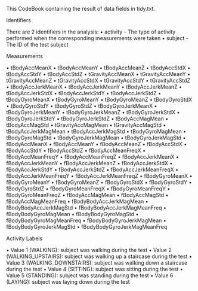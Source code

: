 This CodeBook containing the result of data fields in tidy.txt.

Identifiers

There are 2 identifiers in the analysis:
•	activity - The type of activity performed when the corresponding measurements were taken
•	subject - The ID of the test subject

Measurements

•	tBodyAccMeanX
•	tBodyAccMeanY
•	tBodyAccMeanZ
•	tBodyAccStdX
•	tBodyAccStdY
•	tBodyAccStdZ
•	tGravityAccMeanX
•	tGravityAccMeanY
•	tGravityAccMeanZ
•	tGravityAccStdX
•	tGravityAccStdY
•	tGravityAccStdZ
•	tBodyAccJerkMeanX
•	tBodyAccJerkMeanY
•	tBodyAccJerkMeanZ
•	tBodyAccJerkStdX
•	tBodyAccJerkStdY
•	tBodyAccJerkStdZ
•	tBodyGyroMeanX
•	tBodyGyroMeanY
•	tBodyGyroMeanZ
•	tBodyGyroStdX
•	tBodyGyroStdY
•	tBodyGyroStdZ
•	tBodyGyroJerkMeanX
•	tBodyGyroJerkMeanY
•	tBodyGyroJerkMeanZ
•	tBodyGyroJerkStdX
•	tBodyGyroJerkStdY
•	tBodyGyroJerkStdZ
•	tBodyAccMagMean
•	tBodyAccMagStd
•	tGravityAccMagMean
•	tGravityAccMagStd
•	tBodyAccJerkMagMean
•	tBodyAccJerkMagStd
•	tBodyGyroMagMean
•	tBodyGyroMagStd
•	tBodyGyroJerkMagMean
•	tBodyGyroJerkMagStd
•	fBodyAccMeanX
•	fBodyAccMeanY
•	fBodyAccMeanZ
•	fBodyAccStdX
•	fBodyAccStdY
•	fBodyAccStdZ
•	fBodyAccMeanFreqX
•	fBodyAccMeanFreqY
•	fBodyAccMeanFreqZ
•	fBodyAccJerkMeanX
•	fBodyAccJerkMeanY
•	fBodyAccJerkMeanZ
•	fBodyAccJerkStdX
•	fBodyAccJerkStdY
•	fBodyAccJerkStdZ
•	fBodyAccJerkMeanFreqX
•	fBodyAccJerkMeanFreqY
•	fBodyAccJerkMeanFreqZ
•	fBodyGyroMeanX
•	fBodyGyroMeanY
•	fBodyGyroMeanZ
•	fBodyGyroStdX
•	fBodyGyroStdY
•	fBodyGyroStdZ
•	fBodyGyroMeanFreqX
•	fBodyGyroMeanFreqY
•	fBodyGyroMeanFreqZ
•	fBodyAccMagMean
•	fBodyAccMagStd
•	fBodyAccMagMeanFreq
•	fBodyBodyAccJerkMagMean
•	fBodyBodyAccJerkMagStd
•	fBodyBodyAccJerkMagMeanFreq
•	fBodyBodyGyroMagMean
•	fBodyBodyGyroMagStd
•	fBodyBodyGyroMagMeanFreq
•	fBodyBodyGyroJerkMagMean
•	fBodyBodyGyroJerkMagStd
•	fBodyBodyGyroJerkMagMeanFreq

Activity Labels

•	Value 1 (WALKING): subject was walking during the test
•	Value 2 (WALKING_UPSTAIRS): subject was walking up a staircase during the test
•	Value 3 (WALKING_DOWNSTAIRS): subject was walking down a staircase during the test
•	Value 4 (SITTING): subject was sitting during the test
•	Value 5 (STANDING): subject was standing during the test
•	Value 6 (LAYING): subject was laying down during the test
